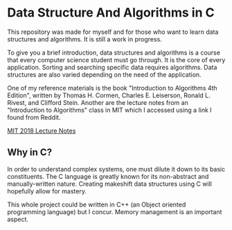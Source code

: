 # Data Structure And Algorithms in C

This repository was made for myself and for those who want to learn data structures
and algorithms. It is still a work in progress.

To give you a brief introduction, data structures and algorithms is a course
that every computer science student must go through. It is the core of every 
application. Sorting and searching specific data requires algorithms. Data 
structures are also varied depending on the need of the application. 

One of my reference materials is the book "Introduction to Algorithms 4th Edition",
written by Thomas H. Cormen, Charles E. Leiserson, Ronald L. Rivest, and Clifford
Stein. Another are the lecture notes from an "Introduction to Algorithms" class
in MIT which I accessed using a link I found from Reddit. 

[MIT 2018 Lecture Notes](https://learning-modules.mit.edu/materials/index.html?uuid=/course/6/fa18/6.006#materials)

## Why in C?

In order to understand complex systems, one must dilute it down to its basic
constituents. The C language is greatly known for its non-abstract and manually-written 
nature. Creating makeshift data structures using C will hopefully allow
for mastery. 

This whole project could be written in C++ (an Object oriented programming language) 
but I concur. Memory management is an important aspect.

